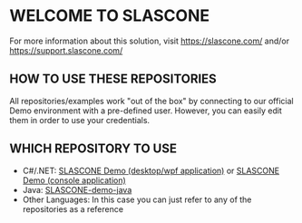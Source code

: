 # WELCOME TO SLASCONE

For more information about this solution, visit
https://slascone.com/ and/or
https://support.slascone.com/

## HOW TO USE THESE REPOSITORIES  

All repositories/examples work "out of the box" by connecting to our official Demo environment with a pre-defined user. However, you can easily edit them in order to use your credentials. 

## WHICH REPOSITORY TO USE

- C#/.NET:  [SLASCONE Demo (desktop/wpf application)](https://github.com/SLASCONE/SLASCONE-demo-wpf-nuget) or [SLASCONE Demo (console application)](https://github.com/SLASCONE/SLASCONE-demo-csharp-nuget)
- Java: [SLASCONE-demo-java](https://github.com/SLASCONE/SLASCONE-demo-wpf-nuget](https://github.com/SLASCONE/SLASCONE-demo-java)https://github.com/SLASCONE/SLASCONE-demo-java)
- Other Languages: In this case you can just refer to any of the repositories as a reference
